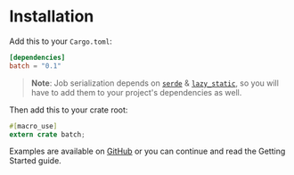 # Installation

Add this to your `Cargo.toml`:

```toml
[dependencies]
batch = "0.1"
```

> **Note**: Job serialization depends on [`serde`] & [`lazy_static`], so you
will have to add them to your project's dependencies as well.

Then add this to your crate root:

```rust
#[macro_use]
extern crate batch;
```

Examples are available on [GitHub][examples] or you can continue and read the
Getting Started guide.

[`serde`]: https://serde.rs
[`lazy_static`]: https://crates.io/crates/lazy-static
[examples]: https://github.com/kureuil/batch-rs/tree/master/batch/examples

